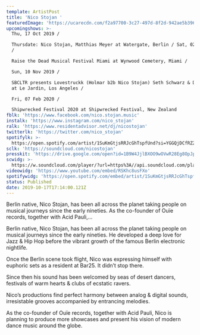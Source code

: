 ```yaml
---
template: ArtistPost
title: 'Nico Stojan '
featuredImage: 'https://ucarecdn.com/f2a97700-3c27-497d-8f2d-942ae5b39683/'
upcomingshows: >-
  Thu, 17 Oct 2019 /

  Thursdate: Nico Stojan, Matthias Meyer at Watergate, Berlin / Sat, 02 Nov 2019
  /

  Raise the Dead Musical Festival Miami at Wynwood Cemetery, Miami /

  Sun, 10 Nov 2019 /

  SBCLTR presents Lovestruckk (Holmar b2b Nico Stojan) Seth Schwarz & Dead Tones
  at Le Jardin, Los Angeles /

  Fri, 07 Feb 2020 /

  Shipwrecked Festival 2020 at Shipwrecked Festival, New Zealand
fblk: 'https://www.facebook.com/nico.stojan.music'
instalk: 'https://www.instagram.com/nico_stojan'
ralk: 'https://www.residentadvisor.net/dj/nicostojan'
twitterlk: 'https://twitter.com/nico_stojan'
spotifylk: >-
  https://open.spotify.com/artist/1SuKmGtjsRRJcGhTspfUnd?si=YGGQjDCfRZ2F3HQBncC43g
sclk: 'https://soundcloud.com/nicostojan'
presskit: 'https://drive.google.com/open?id=1B9W4JjlBXOO9wOVwR28Eg8OpJpUsr-FQ'
scwidg: >-
  https://w.soundcloud.com/player/?url=https%3A//api.soundcloud.com/playlists/788030358&color=%23ff5500&auto_play=false&hide_related=false&show_comments=true&show_user=true&show_reposts=false&show_teaser=true&visual=true
videowidg: 'https://www.youtube.com/embed/RSKhc8usFXo'
spotifywidg: 'https://open.spotify.com/embed/artist/1SuKmGtjsRRJcGhTspfUnd'
status: Published
date: 2019-10-17T17:14:00.121Z
---
```

Berlin native, Nico Stojan, has been all across the planet taking people on musical journeys since the early nineties. As the co-founder of Ouïe records, together with Acid Pauli,...



Berlin native, Nico Stojan, has been all across the planet taking people on musical journeys since the early nineties. He developed a deep love for Jazz & Hip Hop before the vibrant growth of the famous Berlin electronic nightlife.

Once the Berlin scene took flight, Nico was expressing himself with euphoric sets as a resident at Bar25. It didn’t stop there.

Since then his sound has been welcomed by seas of desert dancers, festivals of warm hearts & clubs of ecstatic ravers.

Nico’s productions find perfect harmony between analog & digital sounds, irresistable grooves accompanied by entrancing melodies.

As the co-founder of Ouïe records, together with Acid Pauli, Nico is planning to produce more showcases and present his vision of modern dance music around the globe.
